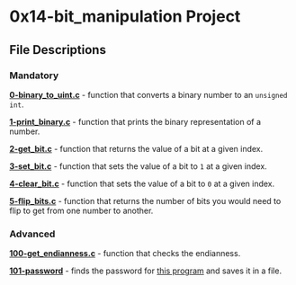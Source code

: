 # 0x14-bit_manipulation Project
## File Descriptions
### Mandatory
**[0-binary_to_uint.c](0-binary_to_uint.c)** - function that converts a binary number to an `unsigned int`.

**[1-print_binary.c](1-print_binary.c)** - function that prints the binary representation of a number.

**[2-get_bit.c](2-get_bit.c)** - function that returns the value of a bit at a given index.

**[3-set_bit.c](3-set_bit.c)** - function that sets the value of a bit to `1` at a given index.

**[4-clear_bit.c](4-clear_bit.c)** - function that sets the value of a bit to `0` at a given index.

**[5-flip_bits.c](5-flip_bits.c)** - function that returns the number of bits you would need to flip to get from one number to another.

### Advanced
**[100-get_endianness.c](100-get_endianness.c)** - function that checks the endianness.

**[101-password](101-password)** - finds the password for [this program](https://github.com/holbertonschool/0x13.c) and saves it in a file.
